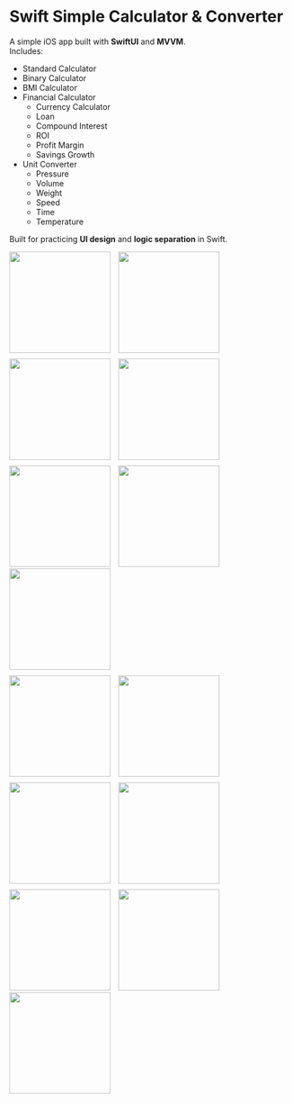 # Swift Simple Calculator & Converter

A simple iOS app built with **SwiftUI** and **MVVM**.  
Includes:
- Standard Calculator  
- Binary Calculator
- BMI Calculator
- Financial Calculator
    - Currency Calculator
    - Loan
    - Compound Interest
    - ROI
    - Profit Margin
    - Savings Growth
- Unit Converter  
    - Pressure
    - Volume
    - Weight
    - Speed
    - Time
    - Temperature

Built for practicing **UI design** and **logic separation** in Swift.

<p align="left">
  <img src="https://github.com/user-attachments/assets/939365f1-f25f-4d32-896c-046098993e8f" width="180" style="margin-right: 10px; margin-bottom: 10px;" />
  <img src="https://github.com/user-attachments/assets/1fe57d45-af94-464c-9805-cef0807b5b88" width="180" style="margin-right: 10px; margin-bottom: 10px;" />
  <img src="https://github.com/user-attachments/assets/b9b01c83-98bb-46dd-a772-4df5ba68a696" width="180" style="margin-right: 10px; margin-bottom: 10px;" />
  <img src="https://github.com/user-attachments/assets/225eb416-2bb0-460b-b103-9db7a2681791" width="180" style="margin-right: 10px;" margin-bottom: 10px;" />
  <img src="https://github.com/user-attachments/assets/b29a4809-e85f-4879-9de6-aca995ca9459" width="180" style="margin-right: 10px;" margin-bottom: 10px;" />
  <img src="https://github.com/user-attachments/assets/f1f36638-5f52-4ad7-8335-5de9558bb200" width="180" style="margin-right: 10px;" margin-bottom: 10px;" />
  <img src="https://github.com/user-attachments/assets/22a6e690-6578-4d43-9b28-9265fa391b7b" width="180" style="margin-bottom: 10px;" margin-bottom: 10px;" />
  <br>
  <img src="https://github.com/user-attachments/assets/53b250d5-0d95-4c43-88e2-7fd03208eb8b" width="180" style="margin-right: 10px; margin-bottom: 10px;" />
  <img src="https://github.com/user-attachments/assets/9dc4efa7-0e73-406b-8f52-fdef44730ad7" width="180" style="margin-right: 10px; margin-bottom: 10px;" />
  <img src="https://github.com/user-attachments/assets/f6555855-fdd3-4993-a100-d9c61b272ac5" width="180" style="margin-right: 10px; margin-bottom: 10px;" />
  <img src="https://github.com/user-attachments/assets/9c79dfbb-8905-486c-8018-d00483ca6b01" width="180" style="margin-right: 10px;" margin-bottom: 10px;" />
  <img src="https://github.com/user-attachments/assets/8be9e3cb-18a0-4496-bfd9-351ab7e941a9" width="180" style="margin-right: 10px;" margin-bottom: 10px;"/>
  <img src="https://github.com/user-attachments/assets/7c2d517e-011e-4f5c-8713-54a482798770" width="180" style="margin-right: 10px;" margin-bottom: 10px;" />
  <img src="https://github.com/user-attachments/assets/31014efa-d581-4d36-a469-9a19c47b225c" width="180" style="margin-bottom: 10px;" margin-bottom: 10px;" />
</p>
